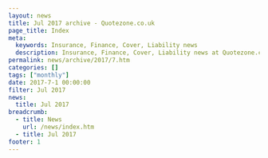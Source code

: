 ```yaml
---
layout: news
title: Jul 2017 archive - Quotezone.co.uk
page_title: Index
meta:
  keywords: Insurance, Finance, Cover, Liability news
  description: Insurance, Finance, Cover, Liability news at Quotezone.co.uk.
permalink: news/archive/2017/7.htm
categories: []
tags: ["monthly"]
date: 2017-7-1 00:00:00
filter: Jul 2017
news:
  title: Jul 2017
breadcrumb:
  - title: News
    url: /news/index.htm
  - title: Jul 2017
footer: 1
---
```


